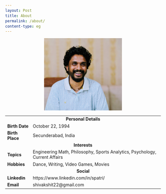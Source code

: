 ```yaml
---
layout: Post
title: About
permalink: /about/
content-type: eg
---
```


<div align="center"> <img src="/assets/img/profile.jpg" width="50%" height="auto"> </div>

<div align="center">
  <table align="center">
    <tr>
      <td colspan="2" style="text-align: center;"><strong>Personal Details</strong></td>
    </tr>
    <tr>
      <td><strong>Birth Date</strong></td>
      <td>October 22, 1994</td>
    </tr>
    <tr>
      <td><strong>Birth Place</strong></td>
      <td>Secunderabad, India</td>
    </tr>
    <tr>
      <td colspan="2" style="text-align: center"><strong>Interests</strong></td>
    </tr>
    <tr>
      <td><strong>Topics</strong></td>
      <td>Engineering Math, Philosophy, Sports Analytics, Psychology, Current Affairs</td>
    </tr>
    <tr>
      <td><strong>Hobbies</strong></td>
      <td>Dance, Writing, Video Games, Movies</td>
    <tr>
      <td colspan="2" style="text-align: center"><strong>Social</strong></td>
    </tr>
    <tr>
      <td><strong>Linkedin</strong></td>
      <td>https://www.linkedin.com/in/spatri/</td>
    </tr>
    <tr>
      <td><strong>Email</strong></td>
      <td>shivakshit22@gmail.com</td>
    </tr>

